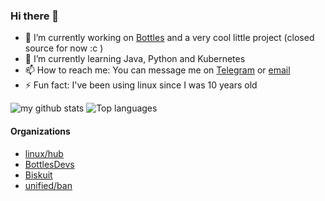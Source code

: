 ### Hi there 👋

- 🔭 I’m currently working on [Bottles](https://github.com/bottlesdevs/bottles) and a very cool little project (closed source for now :c )
- 🌱 I’m currently learning Java, Python and Kubernetes
- 📫 How to reach me: You can message me on [Telegram](https://t.me/K3RN3L_P4NIC) or [email](mailto:mail@francescomasala.me)
- ⚡ Fun fact: I've been using linux since I was 10 years old

![my github stats](https://github-readme-stats.vercel.app/api?username=francescomasala&custom_title=Stats&show_icons=true&theme=tokyonight&include_all_commits=true&count_private=true&hide_border=true)
![Top languages](https://github-readme-stats.vercel.app/api/top-langs/?username=francescomasala&layout=compact&hide_border=true)

#### Organizations
- [linux/hub](https://github.com/linuxhubit)
- [BottlesDevs](https://github.com/bottlesdevs)
- [Biskuit](https://github.com/biskuitorg)
- [unified/ban](https://github.com/unified-ban)

